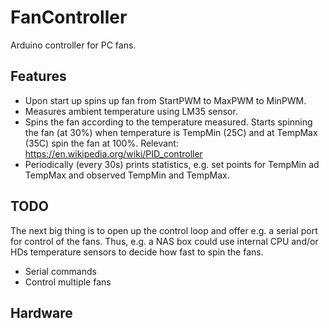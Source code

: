 # FanController
Arduino controller for PC fans.

## Features
 - Upon start up spins up fan from StartPWM to MaxPWM to MinPWM.
 - Measures ambient temperature using LM35 sensor.
 - Spins the fan according to the temperature measured.  Starts spinning the fan (at 30%) when temperature is TempMin (25C) and at TempMax (35C) spin the fan at 100%.  Relevant: https://en.wikipedia.org/wiki/PID_controller
 - Periodically (every 30s) prints statistics, e.g. set points for TempMin ad TempMax and observed TempMin and TempMax.

## TODO

The next big thing is to open up the control loop and offer e.g. a serial port for control of the fans.  Thus, e.g. a NAS box could use internal CPU and/or HDs temperature sensors to decide how fast to spin the fans.

 - Serial commands
 - Control multiple fans
 
## Hardware

 
